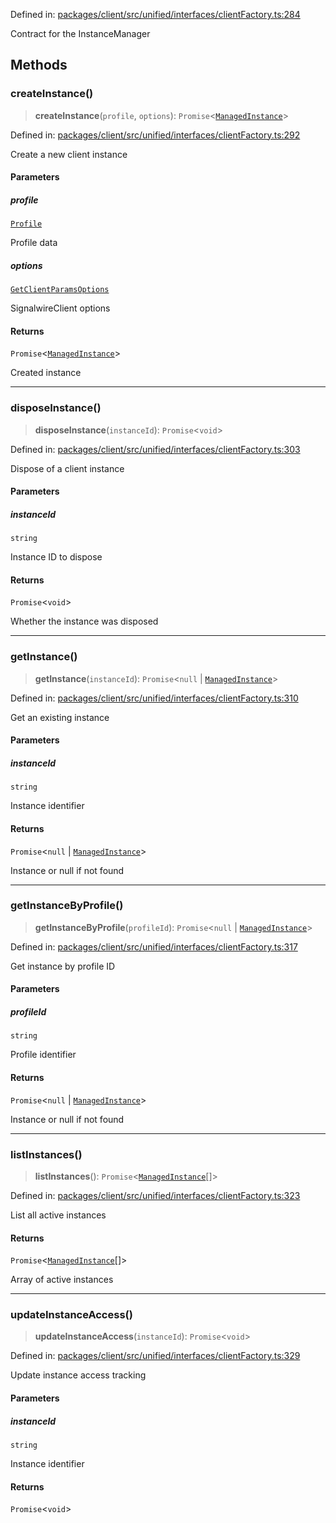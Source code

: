Defined in: [packages/client/src/unified/interfaces/clientFactory.ts:284](https://github.com/signalwire/signalwire-js/blob/52fa77b6c8db68f4c99b30b3776f45a4309e15bf/packages/client/src/unified/interfaces/clientFactory.ts#L284)

Contract for the InstanceManager

## Methods

### createInstance()

> **createInstance**(`profile`, `options`): `Promise`\<[`ManagedInstance`](ManagedInstance.md)\>

Defined in: [packages/client/src/unified/interfaces/clientFactory.ts:292](https://github.com/signalwire/signalwire-js/blob/52fa77b6c8db68f4c99b30b3776f45a4309e15bf/packages/client/src/unified/interfaces/clientFactory.ts#L292)

Create a new client instance

#### Parameters

##### profile

[`Profile`](Profile.md)

Profile data

##### options

[`GetClientParamsOptions`](../type-aliases/GetClientParamsOptions.md)

SignalwireClient options

#### Returns

`Promise`\<[`ManagedInstance`](ManagedInstance.md)\>

Created instance

***

### disposeInstance()

> **disposeInstance**(`instanceId`): `Promise`\<`void`\>

Defined in: [packages/client/src/unified/interfaces/clientFactory.ts:303](https://github.com/signalwire/signalwire-js/blob/52fa77b6c8db68f4c99b30b3776f45a4309e15bf/packages/client/src/unified/interfaces/clientFactory.ts#L303)

Dispose of a client instance

#### Parameters

##### instanceId

`string`

Instance ID to dispose

#### Returns

`Promise`\<`void`\>

Whether the instance was disposed

***

### getInstance()

> **getInstance**(`instanceId`): `Promise`\<`null` \| [`ManagedInstance`](ManagedInstance.md)\>

Defined in: [packages/client/src/unified/interfaces/clientFactory.ts:310](https://github.com/signalwire/signalwire-js/blob/52fa77b6c8db68f4c99b30b3776f45a4309e15bf/packages/client/src/unified/interfaces/clientFactory.ts#L310)

Get an existing instance

#### Parameters

##### instanceId

`string`

Instance identifier

#### Returns

`Promise`\<`null` \| [`ManagedInstance`](ManagedInstance.md)\>

Instance or null if not found

***

### getInstanceByProfile()

> **getInstanceByProfile**(`profileId`): `Promise`\<`null` \| [`ManagedInstance`](ManagedInstance.md)\>

Defined in: [packages/client/src/unified/interfaces/clientFactory.ts:317](https://github.com/signalwire/signalwire-js/blob/52fa77b6c8db68f4c99b30b3776f45a4309e15bf/packages/client/src/unified/interfaces/clientFactory.ts#L317)

Get instance by profile ID

#### Parameters

##### profileId

`string`

Profile identifier

#### Returns

`Promise`\<`null` \| [`ManagedInstance`](ManagedInstance.md)\>

Instance or null if not found

***

### listInstances()

> **listInstances**(): `Promise`\<[`ManagedInstance`](ManagedInstance.md)[]\>

Defined in: [packages/client/src/unified/interfaces/clientFactory.ts:323](https://github.com/signalwire/signalwire-js/blob/52fa77b6c8db68f4c99b30b3776f45a4309e15bf/packages/client/src/unified/interfaces/clientFactory.ts#L323)

List all active instances

#### Returns

`Promise`\<[`ManagedInstance`](ManagedInstance.md)[]\>

Array of active instances

***

### updateInstanceAccess()

> **updateInstanceAccess**(`instanceId`): `Promise`\<`void`\>

Defined in: [packages/client/src/unified/interfaces/clientFactory.ts:329](https://github.com/signalwire/signalwire-js/blob/52fa77b6c8db68f4c99b30b3776f45a4309e15bf/packages/client/src/unified/interfaces/clientFactory.ts#L329)

Update instance access tracking

#### Parameters

##### instanceId

`string`

Instance identifier

#### Returns

`Promise`\<`void`\>
